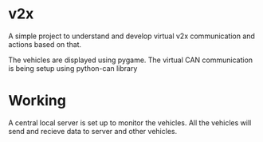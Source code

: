 # v2x
A simple project to understand and develop virtual v2x communication and actions based on that.

The vehicles are displayed using pygame. The virtual CAN communication is being setup using python-can library

# Working

A central local server is set up to monitor the vehicles. All the vehicles will send and recieve data to server and other vehicles.
